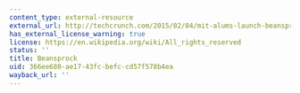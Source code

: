 ```yaml
---
content_type: external-resource
external_url: http://techcrunch.com/2015/02/04/mit-alums-launch-beansprock-an-ai-based-job-platform-for-finding-your-best-employer/
has_external_license_warning: true
license: https://en.wikipedia.org/wiki/All_rights_reserved
status: ''
title: Beansprock
uid: 366ee680-ae17-43fc-befc-cd57f578b4ea
wayback_url: ''
---
```

